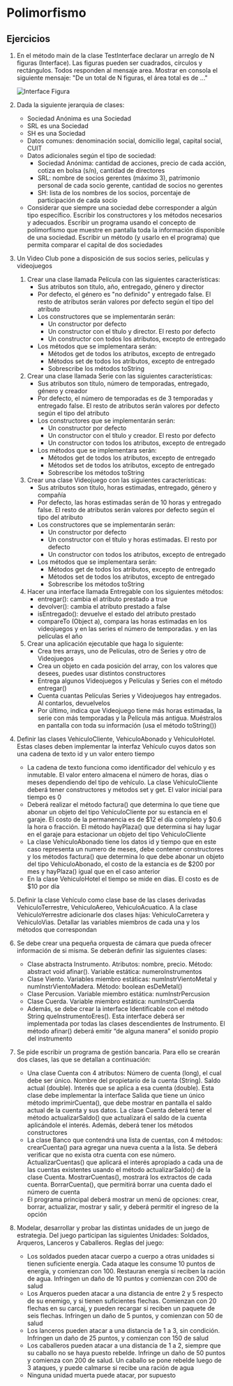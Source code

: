 # Polimorfismo

## Ejercicios

1. En el método main de la clase TestInterface declarar un arreglo de N figuras (Interface). Las figuras pueden ser cuadrados, círculos y rectángulos. Todos responden al mensaje area. Mostrar en consola el siguiente mensaje: "De un total de N figuras, el área total es de ..."

    ![Interface Figura](img/interface1.png)

1. Dada la siguiente jerarquia de clases:
    * Sociedad Anónima es una Sociedad
    * SRL es una Sociedad
    * SH es una Sociedad
    * Datos comunes: denominación social, domicilio legal, capital social, CUIT
    * Datos adicionales según el tipo de sociedad:
        * Sociedad Anónima: cantidad de acciones, precio de cada acción, cotiza en bolsa (s/n), cantidad de directores
        * SRL: nombre de socios gerentes (máximo 3), patrimonio personal de cada socio gerente, cantidad de socios no gerentes
        * SH: lista de los nombres de los socios, porcentaje de participación de cada socio
    * Considerar que siempre una sociedad debe corresponder a algún tipo específico. Escribir los constructores y los métodos necesarios y adecuados. Escribir un programa usando el concepto de polimorfismo que muestre en pantalla toda la información disponible de una sociedad. Escribir un método (y usarlo en el programa) que permita comparar el capital de dos sociedades

1. Un Video Club pone a disposición de sus socios series, películas y videojuegos
    1. Crear una clase llamada Película con las siguientes características:
        * Sus atributos son título, año, entregado, género y director
        * Por defecto, el género es "no definido" y entregado false. El resto de atributos serán valores por defecto según el tipo del atributo
        * Los constructores que se implementarán serán:
            * Un constructor por defecto
            * Un constructor con el título y director. El resto por defecto
            * Un constructor con todos los atributos, excepto de entregado
        * Los métodos que se implementara serán:
            * Métodos get de todos los atributos, excepto de entregado
            * Métodos set de todos los atributos, excepto de entregado
            * Sobrescribe los métodos toString
    1. Crear una clase llamada Serie con las siguientes características:
        * Sus atributos son título, número de temporadas, entregado, género y creador
        * Por defecto, el número de temporadas es de 3 temporadas y entregado false. El resto de atributos serán valores por defecto según el tipo del atributo
        * Los constructores que se implementarán serán:
            * Un constructor por defecto
            * Un constructor con el título y creador. El resto por defecto
            * Un constructor con todos los atributos, excepto de entregado
        * Los métodos que se implementara serán:
            * Métodos get de todos los atributos, excepto de entregado
            * Métodos set de todos los atributos, excepto de entregado
            * Sobrescribe los métodos toString
    1. Crear una clase Videojuego con las siguientes características:
        * Sus atributos son título, horas estimadas, entregado, género y compañía
        * Por defecto, las horas estimadas serán de 10 horas y entregado false. El resto de atributos serán valores por defecto según el tipo del atributo
        * Los constructores que se implementarán serán:
            * Un constructor por defecto
            * Un constructor con el título y horas estimadas. El resto por defecto
            * Un constructor con todos los atributos, excepto de entregado
        * Los métodos que se implementara serán:
            * Métodos get de todos los atributos, excepto de entregado
            * Métodos set de todos los atributos, excepto de entregado
            * Sobrescribe los métodos toString
    1. Hacer una interface llamada Entregable con los siguientes métodos:
        * entregar(): cambia el atributo prestado a true
        * devolver(): cambia el atributo prestado a false
        * isEntregado(): devuelve el estado del atributo prestado
        * compareTo (Object a), compara las horas estimadas en los videojuegos y en las series el número de temporadas. y en las películas el año
    1. Crear una aplicación ejecutable que haga lo siguiente:
        * Crea tres arrays, uno de Películas, otro de Series y otro de Videojuegos
        * Crea un objeto en cada posición del array, con los valores que desees, puedes usar distintos constructores
        * Entrega algunos Videojuegos y Películas y Series con el método entregar()
        * Cuenta cuantas Películas Series y Videojuegos hay entregados. Al contarlos, devuelvelos
        * Por último, indica que Videojuego tiene más horas estimadas, la serie con más temporadas y la Película más antigua. Muéstralos en pantalla con toda su información (usa el método toString())

1. Definir las clases VehiculoCliente, VehiculoAbonado y VehiculoHotel. Estas clases deben implementar la interfaz Vehículo cuyos datos son una cadena de texto id y un valor entero tiempo
    * La cadena de texto funciona como identificador del vehículo y es inmutable. El valor entero almacena el número de horas, días o meses dependiendo del tipo de vehículo. La clase VehiculoCliente deberá tener constructores y métodos set y get. El valor inicial para tiempo es 0
    * Deberá realizar el método factura() que determina lo que tiene que abonar un objeto del tipo VehiculoCliente por su estancia en el garaje. El costo de la permanencia es de $12 el día completo y $0.6 la hora o fracción. El método hayPlaza() que determina si hay lugar en el garaje para estacionar un objeto del tipo VehiculoCliente
    * La clase VehiculoAbonado tiene los datos id y tiempo que en este caso representa un numero de meses, debe contener constructores y los métodos factura() que determina lo que debe abonar un objeto del tipo VehiculoAbonado, el costo de la estancia es de $200 por mes y hayPlaza() igual que en el caso anterior
    * En la clase VehiculoHotel el tiempo se mide en días. El costo es de $10 por día

1. Definir la clase Vehículo como clase base de las clases derivadas VehiculoTerrestre, VehiculoAereo, VehiculoAcuatico. A la clase VehiculoYerrestre adicionarle dos clases hijas: VehiculoCarretera y VehiculoVias. Detallar las variables miembros de cada una y los métodos que correspondan

1. Se debe crear una pequeña orquesta de cámara que pueda ofrecer información de si misma. Se deberán definir las siguientes clases:
    * Clase abstracta Instrumento. Atributos: nombre, precio. Método: abstract void afinar(). Variable estática: numeroInstrumentos
    * Clase Viento. Variables miembro estáticas: numInstrVientoMetal y numInstrVientoMadera. Método: boolean esDeMetal()
    * Clase Percusion. Variable miembro estática: numInstrPercusion
    * Clase Cuerda. Variable miembro estática: numInstrCuerda
    * Además, se debe crear la interface Identificable con el método String queInstrumentoEres(). Esta interface deberá ser implementada por todas las clases descendientes de Instrumento. El método afinar() deberá emitir “de alguna manera” el sonido propio del instrumento

1. Se pide escribir un programa de gestión bancaria. Para ello se crearán dos clases, las que se detallan a continuación:
    * Una clase Cuenta con 4 atributos: Número de cuenta (long), el cual debe ser único. Nombre del propietario de la cuenta (String). Saldo actual (double). Interés que se aplica a esa cuenta (double). Esta clase debe implementar la interface Salida que tiene un único método imprimirCuenta(), que debe mostrar en pantalla el saldo actual de la cuenta y sus datos. La clase Cuenta deberá tener el método actualizarSaldo() que actualizará el saldo de la cuenta aplicándole el interés. Además, deberá tener los métodos constructores
    * La clase Banco que contendrá una lista de cuentas, con 4 métodos: crearCuenta() para agregar una nueva cuenta a la lista. Se deberá verificar que no exista otra cuenta con ese número. ActualizarCuentas() que aplicará el interés apropiado a cada una de las cuentas existentes usando el método actualizarSaldo() de la clase Cuenta. MostrarCuentas(), mostrará los extractos de cada cuenta. BorrarCuenta(), que permitirá borrar una cuenta dado el número de cuenta
    * El programa principal deberá mostrar un menú de opciones: crear, borrar, actualizar, mostrar y salir, y deberá permitir el ingreso de la opción

1. Modelar, desarrollar y probar las distintas unidades de un juego de estrategia. Del juego participan las siguientes Unidades: Soldados, Arqueros, Lanceros y Caballeros. Reglas del juego:
    * Los soldados pueden atacar cuerpo a cuerpo a otras unidades si tienen suficiente energía. Cada ataque les consume 10 puntos de energía, y comienzan con 100. Restauran energía si reciben la ración de agua. Infringen un daño de 10 puntos y comienzan con 200 de salud
    * Los Arqueros pueden atacar a una distancia de entre 2 y 5 respecto de su enemigo, y si tienen suficientes flechas. Comienzan con 20 flechas en su carcaj, y pueden recargar si reciben un paquete de seis flechas. Infringen un daño de 5 puntos, y comienzan con 50 de salud
    * Los lanceros pueden atacar a una distancia de 1 a 3, sin condición. Infringen un daño de 25 puntos, y comienzan con 150 de salud
    * Los caballeros pueden atacar a una distancia de 1 a 2, siempre que su caballo no se haya puesto rebelde. Infringe un daño de 50 puntos y comienza con 200 de salud. Un caballo se pone rebelde luego de 3 ataques, y puede calmarse si recibe una ración de agua
    * Ninguna unidad muerta puede atacar, por supuesto
